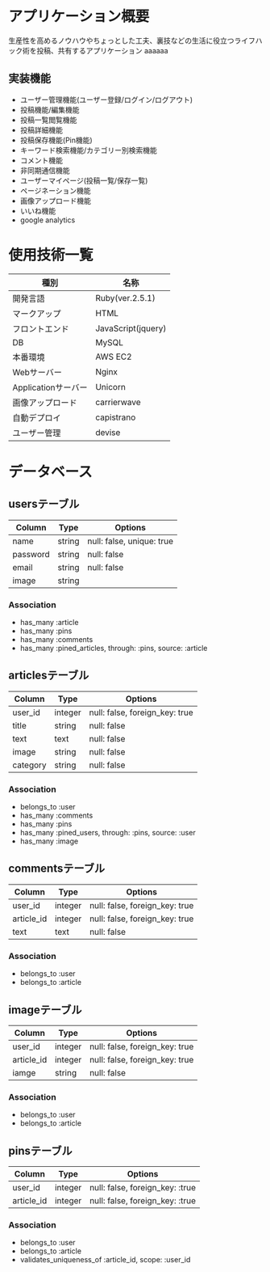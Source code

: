 # アプリケーション概要
生産性を高めるノウハウやちょっとした工夫、裏技などの生活に役立つライフハック術を投稿、共有するアプリケーション
aaaaaa
## 実装機能
  - ユーザー管理機能(ユーザー登録/ログイン/ログアウト)
  - 投稿機能/編集機能
  - 投稿一覧閲覧機能
  - 投稿詳細機能
  - 投稿保存機能(Pin機能)
  - キーワード検索機能/カテゴリー別検索機能
  - コメント機能
  - 非同期通信機能
  - ユーザーマイページ(投稿一覧/保存一覧)
  - ページネーション機能
  - 画像アップロード機能
  - いいね機能
  - google analytics

# 使用技術一覧
|種別|名称|
|------|----|
|開発言語|Ruby(ver.2.5.1)|
|マークアップ|HTML|
|フロントエンド|JavaScript(jquery)|
|DB|MySQL|
|本番環境|AWS EC2|
|Webサーバー|Nginx|
|Applicationサーバー|Unicorn|
|画像アップロード|carrierwave|
|自動デプロイ|capistrano|
|ユーザー管理|devise|

# データベース

## usersテーブル
|Column|Type|Options|
|------|----|-------|
|name|string|null: false, unique: true|
|password|string|null: false|
|email|string|null: false|
|image|string|

### Association
  - has_many :article
  - has_many :pins
  - has_many :comments
  - has_many :pined_articles, through: :pins, source: :article
  
## articlesテーブル
|Column|Type|Options|
|------|----|-------|
|user_id|integer|null: false, foreign_key: true|
|title|string|null: false|
|text|text|null: false|
|image|string|null: false|
|category|string|null: false|

### Association
  - belongs_to :user
  - has_many :comments
  - has_many :pins
  - has_many :pined_users, through: :pins, source: :user
  - has_many :image

## commentsテーブル
|Column|Type|Options|
|------|----|-------|
|user_id|integer|null: false, foreign_key: true|
|article_id|integer|null: false, foreign_key: true|
|text|text|null: false|

### Association
  - belongs_to :user
  - belongs_to :article

## imageテーブル
|Column|Type|Options|
|------|----|-------|
|user_id|integer|null: false, foreign_key: true|
|article_id|integer|null: false, foreign_key: true|
|iamge|string|null: false|

### Association
  - belongs_to :user
  - belongs_to :article

## pinsテーブル
|Column|Type|Options|
|------|----|-------|
|user_id|integer|null: false, foreign_key: :true|
|article_id|integer|null: false, foreign_key: :true|

### Association
  - belongs_to :user
  - belongs_to :article
  - validates_uniqueness_of :article_id, scope: :user_id
  